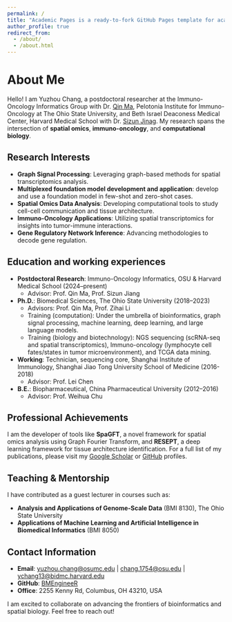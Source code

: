 ```yaml
---
permalink: /
title: "Academic Pages is a ready-to-fork GitHub Pages template for academic personal websites"
author_profile: true
redirect_from: 
  - /about/
  - /about.html
---
```


# About Me

Hello! I am Yuzhou Chang, a postdoctoral researcher at the Immuno-Oncology Informatics Group with Dr. [Qin Ma](https://u.osu.edu/bmbl/), Pelotonia Institute for Immuno-Oncology at The Ohio State University, and Beth Israel Deaconess Medical Center, Harvard Medical School with Dr. [Sizun Jinag](https://sizunjianglab.com/). My research spans the intersection of **spatial omics**, **immuno-oncology**, and **computational biology**.

## Research Interests

- **Graph Signal Processing**: Leveraging graph-based methods for spatial transcriptomics analysis.
- **Multiplexed foundation model development and application**: develop and use a foundation model in few-shot and zero-shot cases.
- **Spatial Omics Data Analysis**: Developing computational tools to study cell-cell communication and tissue architecture.
- **Immuno-Oncology Applications**: Utilizing spatial transcriptomics for insights into tumor-immune interactions.
- **Gene Regulatory Network Inference**: Advancing methodologies to decode gene regulation.

## Education and working experiences

- **Postdoctoral Research**: Immuno-Oncology Informatics, OSU & Harvard Medical School (2024–present)
  - Advisor: Prof. Qin Ma, Prof. Sizun Jiang  
- **Ph.D.**: Biomedical Sciences, The Ohio State University (2018–2023)
  - Advisors: Prof. Qin Ma, Prof. Zihai Li
  - Training (computation): Under the umbrella of bioinformatics, graph signal processing, machine learning, deep learning, and large language models.
  - Training (biology and biotechnology): NGS sequencing (scRNA-seq and spatial transcriptomics), Immuno-oncology (lymphocyte cell fates/states in tumor microenvironment), and TCGA data mining.
- **Working**: Technician, sequencing core, Shanghai Institute of Immunology, Shanghai Jiao Tong University School of Medicine (2016-2018)
  - Advisor: Prof. Lei Chen
- **B.E.**: Biopharmaceutical, China Pharmaceutical University (2012–2016)
  - Advisor: Prof. Weihua Chu
    
## Professional Achievements

I am the developer of tools like **SpaGFT**, a novel framework for spatial omics analysis using Graph Fourier Transform, and **RESEPT**, a deep learning framework for tissue architecture identification. 
For a full list of my publications, please visit my [Google Scholar](https://scholar.google.com/citations?user=yi3ClTQAAAAJ&hl=en) or [GitHub](https://github.com/BMEngineeR) profiles.

## Teaching & Mentorship

I have contributed as a guest lecturer in courses such as:
- **Analysis and Applications of Genome-Scale Data** (BMI 8130), The Ohio State University
- **Applications of Machine Learning and Artificial Intelligence in Biomedical Informatics** (BMI 8050)

## Contact Information

- **Email**: yuzhou.chang@osumc.edu | chang.1754@osu.edu | ychang13@bidmc.harvard.edu
- **GitHub**: [BMEngineeR](https://github.com/BMEngineeR)
- **Office**: 2255 Kenny Rd, Columbus, OH 43210, USA

I am excited to collaborate on advancing the frontiers of bioinformatics and spatial biology. Feel free to reach out!

